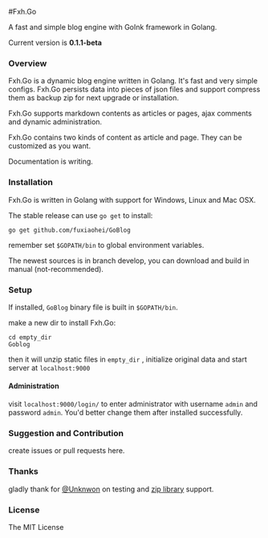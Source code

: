 #Fxh.Go

A fast and simple blog engine with GoInk framework in Golang.

Current version is **0.1.1-beta**

### Overview

Fxh.Go is a dynamic blog engine written in Golang. It's fast and very simple configs. Fxh.Go persists data into pieces of json files and support compress them as backup zip for next upgrade or installation.

Fxh.Go supports markdown contents as articles or pages, ajax comments and dynamic administration.

Fxh.Go contains two kinds of content as article and page. They can be customized as you want.

Documentation is writing.

### Installation

Fxh.Go is written in Golang with support for Windows, Linux and Mac OSX.

The stable release can use `go get` to install:

    go get github.com/fuxiaohei/GoBlog

remember set `$GOPATH/bin` to global environment variables.

The newest sources is in branch develop, you can download and build in manual (not-recommended).

### Setup

If installed, `GoBlog` binary file is built in `$GOPATH/bin`.

make a new dir to install Fxh.Go:

    cd empty_dir
    Goblog

then it will unzip static files in `empty_dir` , initialize original data and start server at `localhost:9000`

#### Administration

visit `localhost:9000/login/` to enter administrator with username `admin` and password `admin`. You'd better change them after installed successfully.

### Suggestion and Contribution

create issues or pull requests here.

### Thanks

gladly thank for [@Unknwon](https://github.com/Unknwon) on testing and [zip library](https://github.com/Unknwon/cae) support.

### License

The MIT License

